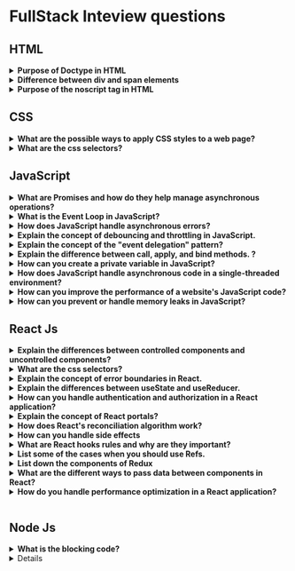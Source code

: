 # FullStack Inteview questions


##  HTML

<details>
<summary><strong>Purpose of Doctype in HTML</strong></summary>
<p>

The <!DOCTYPE> declaration specifies the document type and version of HTML being used. It helps web browsers understand how to interpret and render the HTML code. It ensures that the browser uses the correct rendering mode and follows the appropriate standards.

</p>
</details>

<details>
<summary><strong>Difference between div and span elements</strong></summary>
<p>

The `<div>` element is a block-level container used to group and style elements together, often for layout purposes. The `<span>` element, on the other hand, is an inline container used to apply styles or manipulate small portions of text or content without affecting the overall layout.

</p>
</details>

<details>
<summary><strong>Purpose of the noscript tag in HTML</strong></summary>
<p>

The `<noscript>` tag is used to provide content that should be displayed when JavaScript is disabled or not supported in the browser. It's commonly used to show alternative content or instructions for users who have disabled JavaScript.

</p>
</details>

## CSS

<details>
<summary><strong>What are the possible ways to apply CSS styles to a web page?
</strong></summary>
<p>

Inline, intenal, extenal

</p>
</details>

<details>
<summary><strong>What are the css selectors?</strong></summary>
<p>
CSS selectors are patterns that define which elements on a web page should be targeted and styled. They include tag selectors, class selectors, ID selectors, attribute selectors, and more.
</p>
</details>

##   JavaScript

<details>
<summary><strong>What are Promises and how do they help manage asynchronous operations?</strong></summary>
<p>
 Promises are a way to handle asynchronous operations in JavaScript. They represent a value that might be available now, or in the future, or never. Promises help avoid callback hell and make async code more readable and manageable.
</p>
</details>

<details>
<summary><strong>What is the Event Loop in JavaScript?</strong></summary>
<p>
The Event Loop is a core concept in JavaScript's concurrency model. It's responsible for managing the execution of code by placing functions in a queue and executing them in a loop, ensuring non-blocking behavior.
</p>
</details>

<details>
<summary><strong>How does JavaScript handle asynchronous errors?</strong></summary>
<p>
Asynchronous errors in JavaScript can be caught using try-catch blocks around asynchronous code or by attaching error callbacks using .catch() on Promises.
</p>
</details>


<details>
<summary><strong>Explain the concept of debouncing and throttling in JavaScript.</strong></summary>
<p>
Debouncing and throttling are techniques used to control the rate at which a function is executed. Debouncing delays the execution until the input has ceased for a specified time, while throttling limits the rate of execution to a fixed interval.
</p>
</details>

<details>
<summary><strong>Explain the concept of the "event delegation" pattern?</strong></summary>
<p>
Event delegation is a technique where you attach a single event listener to a common ancestor element of multiple elements you're interested in. This allows you to handle events efficiently for dynamically created elements without attaching listeners to each element.
</p>
</details>


<details>
<summary><strong>Explain the difference between call, apply, and bind methods.
?</strong></summary>
<p>
All three methods are used to set the this value in a function. call and apply immediately invoke the function, while bind returns a new function with the specified this context.
</p>
</details>


<details>
<summary><strong>How can you create a private variable in JavaScript?</strong></summary>
<p>
In JavaScript, you can create private variables using closures or by leveraging ES6 features like WeakMaps. Closures encapsulate private variables within a function's scope.
</p>
</details>



<details>
<summary><strong>How does JavaScript handle asynchronous code in a single-threaded environment?</strong></summary>
<p>
JavaScript uses an event loop to manage asynchronous code execution. It keeps track of pending operations and processes them in a non-blocking manner, ensuring that the main thread is not blocked by long-running tasks.
</p>
</details>

<details>
<summary><strong>How can you improve the performance of a website's JavaScript code?</strong></summary>
<p>
Performance improvements can be achieved by minimizing DOM manipulation, using efficient algorithms and data structures, optimizing loops, reducing network requests, and employing tools like minification and bundling.
</p>
</details>

<details>
<summary><strong> How can you prevent or handle memory leaks in JavaScript?</strong></summary>
<p>
To prevent memory leaks, make sure to clean up event listeners, clear timeouts and intervals, avoid circular references, and use tools like the Chrome DevTools memory profiler to identify potential issues.
</p>
</details>

##   React Js
<details>
<summary><strong>Explain the differences between controlled components and uncontrolled components?</strong></summary>
<p>
Controlled components have their state managed by React, while uncontrolled components manage their state via the DOM. Controlled components provide more control and are typically recommended for most use cases.
</p>
</details>


<details>
<summary><strong>What are the css selectors?</strong></summary>
<p>
CSS selectors are patterns that define which elements on a web page should be targeted and styled. They include tag selectors, class selectors, ID selectors, attribute selectors, and more.
</p>
</details>

<details>
<summary><strong>Explain the concept of error boundaries in React.</strong></summary>
<p>
Error boundaries are React components that catch JavaScript errors in their child component tree and display fallback UI instead of crashing the entire application. They help to isolate and handle errors gracefully.
</p>
</details>

<details>
<summary><strong>Explain the differences between useState and useReducer.</strong></summary>
<p>
Both useState and useReducer are used to manage state in functional components, but useReducer is more suitable for complex state updates and business logic, while useState is simpler for basic state updates.
</p>
</details>

<details>
<summary><strong>How can you handle authentication and authorization in a React application?</strong></summary>
<p>
Authentication can be handled using JSON Web Tokens (JWT), OAuth, or other authentication mechanisms. Authorization can be controlled by using conditional rendering based on the user's role or permissions.
</p>
</details>
<details>
<summary><strong>Explain the concept of React portals?</strong></summary>
<p>
Portals allow you to render children outside of their parent DOM hierarchy. This is useful for scenarios like modals or tooltips where you want to render content in a different part of the DOM.
</p>
</details>

<details>
<summary><strong>How does React's reconciliation algorithm work?</strong></summary>
<p>
React's reconciliation algorithm compares the Virtual DOM representation of the current state with the previous state and computes the minimal set of changes needed to update the actual DOM.
</p>
</details>
<details>
<summary><strong>How can you handle side effects </strong></summary>
<p>
React's reconciliation algorithm compares the Virtual DOM representation of the current state with the previous state and computes the minimal set of changes needed to update the actual DOM.
</p>
</details>
<details>
<summary><strong>What are React hooks rules and why are they important?</strong></summary>
<p>
React hooks come with certain rules, such as using hooks at the top level of a functional component and not within loops, conditions, or nested functions. Adhering to these rules ensures that hooks work correctly and consistently.

These additional questions cover various advanced ReactJS topics, giving you a comprehensive set of concepts to prepare for in your interview. Make sure to understand not only the answers but also the underlying principles and best practices.
</p>
</details>

<details>
<summary><strong>List some of the cases when you should use Refs.
</strong></summary>
<p>
Following are the cases when refs should be used:

When you need to manage focus, select text or media playback
To trigger imperative animations
Integrate with third-party DOM libraries
</p>
</details>

<details>
<summary><strong>List down the components of Redux
</strong></summary>
<p>
Redux is composed of the following components:

Action – It’s an object that describes what happened.
Reducer –  It is a place to determine how the state will change.
Store – State/ Object tree of the entire application is saved in the Store.
View – Simply displays the data provided by the Store.
In case you are facing any challenges with these React interview questions, please comment on your problems in the section below.
</p>
</details>
<details>
<summary><strong>What are the different ways to pass data between components in React?
</strong></summary>
<p>
Data is passed as a property on the element when utilising props to communicate between components. For instance, you can do the following to send a user object from a parent component to a child component: The props object, props.user, can then be used in the child component to access the data. Data can be passed via the component tree using context rather than having to go through each level of the tree. You must establish a context object containing a Provider and a Consumer in order to use context.

The components that require the data are served by the Provider, and the components that need to access the data are served by the Consumer. Data that is local to a component can be stored in a state, which allows for the tracking of data across time. Through the useState Hook, state in a component can be obtained. The current state value and a function to update the state value are the two items of an array that the useState Hook returns after receiving an initial value.
</p>
</details>
<details>
<summary><strong>How do you handle performance optimization in a React application?

</strong></summary>
<p>
There are several ways to optimize the performance of a React application, including:

Using the shouldComponentUpdate lifecycle method to prevent unnecessary re-renders of components.
Using React’s built-in PureComponent or implementing a custom shouldComponentUpdate method to optimize performance for functional components.
Using the React developer tools to profile the application and identify performance bottlenecks.
Using the React.memo method for functional components
Using React’s Context API instead of props drilling.
Using the useEffect hook to handle side effects in functional components.
Using the useCallback and useMemo hooks to prevent unnecessary re-renders and improve performance.
Lazy loading of components and code splitting.
Minimizing the number of DOM updates by using the key prop when rendering a list of items.
Using the useReducer hook to manage state updates instead of useState
Using a virtualized list library like react-virtualized, react-window etc.
It’s always a good idea to test performance with real-world use cases and user interactions before and after making any optimization.

</p>
</details>

## Node Js


<details>
<summary><strong>What is the blocking code?
</strong></summary>
<p>
Blocking code is code that cannot be executed until the current code is completely executed.
</p>
</details>
<details>


## REST API
What is the concept of statelessness in REST?
<details>
<summary><strong>What is the concept of statelessness in REST?
</strong></summary>
<p>
The REST architecture is called stateless as it does not store any state related to the client session on the server. Essentially session states are entirely kept on the client side. This is effectively called Statelessness.

It ensures that the server cannot take undue advantage of any stored data. However, since no data is stored, each request from the client to the server must contain all the necessary information about the request.
</p>
</details>
<details>